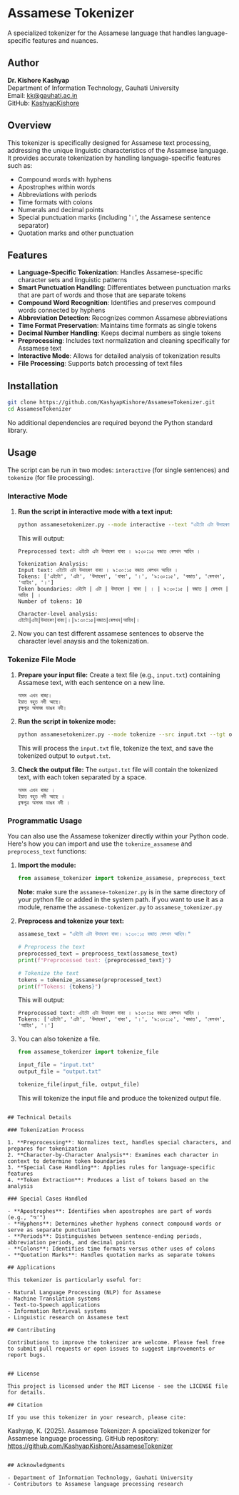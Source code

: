 # Assamese Tokenizer

A specialized tokenizer for the Assamese language that handles language-specific features and nuances.

## Author

**Dr. Kishore Kashyap**  
Department of Information Technology, Gauhati University  
Email: kk@gauhati.ac.in  
GitHub: [KashyapKishore](https://github.com/KashyapKishore)

## Overview

This tokenizer is specifically designed for Assamese text processing, addressing the unique linguistic characteristics of the Assamese language. It provides accurate tokenization by handling language-specific features such as:

- Compound words with hyphens
- Apostrophes within words
- Abbreviations with periods
- Time formats with colons
- Numerals and decimal points
- Special punctuation marks (including '।', the Assamese sentence separator)
- Quotation marks and other punctuation

## Features

- **Language-Specific Tokenization**: Handles Assamese-specific character sets and linguistic patterns
- **Smart Punctuation Handling**: Differentiates between punctuation marks that are part of words and those that are separate tokens
- **Compound Word Recognition**: Identifies and preserves compound words connected by hyphens
- **Abbreviation Detection**: Recognizes common Assamese abbreviations
- **Time Format Preservation**: Maintains time formats as single tokens
- **Decimal Number Handling**: Keeps decimal numbers as single tokens
- **Preprocessing**: Includes text normalization and cleaning specifically for Assamese text
- **Interactive Mode**: Allows for detailed analysis of tokenization results
- **File Processing**: Supports batch processing of text files

## Installation

```bash
git clone https://github.com/KashyapKishore/AssameseTokenizer.git
cd AssameseTokenizer
```

No additional dependencies are required beyond the Python standard library.

## Usage

The script can be run in two modes: `interactive` (for single sentences) and `tokenize` (for file processing).

### Interactive Mode

1.  **Run the script in interactive mode with a text input:**

    ```bash
    python assamesetokenizer.py --mode interactive --text "এইটো এটা উদাহৰণ বাক্য। ৯:৩০:১৫ বজাত ৰেলখন আহিব।"
    ```

    This will output:

    ```
    Preprocessed text: এইটো এটা উদাহৰণ বাক্য । ৯:৩০:১৫ বজাত ৰেলখন আহিব ।

    Tokenization Analysis:
    Input text: এইটো এটা উদাহৰণ বাক্য । ৯:৩০:১৫ বজাত ৰেলখন আহিব ।
    Tokens: ['এইটো', 'এটা', 'উদাহৰণ', 'বাক্য', '।', '৯:৩০:১৫', 'বজাত', 'ৰেলখন', 'আহিব', '।']
    Token boundaries: এইটো | এটা | উদাহৰণ | বাক্য | । | ৯:৩০:১৫ | বজাত | ৰেলখন | আহিব | ।
    Number of tokens: 10

    Character-level analysis:
    এইটো|এটা|উদাহৰণ|বাক্য|।|৯:৩০:১৫|বজাত|ৰেলখন|আহিব|।
    ```

2. Now you can test different assamese sentences to observe the character level anaysis and the tokenization.

### Tokenize File Mode

1.  **Prepare your input file:**
    Create a text file (e.g., `input.txt`) containing Assamese text, with each sentence on a new line.

    ```
    অসম এখন ৰাজ্য।
    ইয়াত বহুত নদী আছে।
    ব্ৰহ্মপুত্ৰ অসমৰ ডাঙৰ নদী।
    ```

2.  **Run the script in tokenize mode:**

    ```bash
    python assamesetokenizer.py --mode tokenize --src input.txt --tgt output.txt
    ```

    This will process the `input.txt` file, tokenize the text, and save the tokenized output to `output.txt`.

3.  **Check the output file:**
    The `output.txt` file will contain the tokenized text, with each token separated by a space.

    ```
    অসম এখন ৰাজ্য ।
    ইয়াত বহুত নদী আছে ।
    ব্ৰহ্মপুত্ৰ অসমৰ ডাঙৰ নদী ।

### Programmatic Usage

You can also use the Assamese tokenizer directly within your Python code. Here's how you can import and use the `tokenize_assamese` and `preprocess_text` functions:

1.  **Import the module:**

    ```python
    from assamese_tokenizer import tokenize_assamese, preprocess_text
    ```
    **Note:** make sure the `assamese-tokenizer.py` is in the same directory of your python file or added in the system path. if you want to use it as a module, rename the `assamese-tokenizer.py` to `assamese_tokenizer.py`

2.  **Preprocess and tokenize your text:**

    ```python
    assamese_text = "এইটো এটা উদাহৰণ বাক্য। ৯:৩০:১৫ বজাত ৰেলখন আহিব।"
    
    # Preprocess the text
    preprocessed_text = preprocess_text(assamese_text)
    print(f"Preprocessed text: {preprocessed_text}")
    
    # Tokenize the text
    tokens = tokenize_assamese(preprocessed_text)
    print(f"Tokens: {tokens}")
    ```

    This will output:

    ```
    Preprocessed text: এইটো এটা উদাহৰণ বাক্য । ৯:৩০:১৫ বজাত ৰেলখন আহিব ।
    Tokens: ['এইটো', 'এটা', 'উদাহৰণ', 'বাক্য', '।', '৯:৩০:১৫', 'বজাত', 'ৰেলখন', 'আহিব', '।']
    ```
3. You can also tokenize a file.
    ```python
    from assamese_tokenizer import tokenize_file

    input_file = "input.txt"
    output_file = "output.txt"

    tokenize_file(input_file, output_file)
    ```
    This will tokenize the input file and produce the tokenized output file.
```

## Technical Details

### Tokenization Process

1. **Preprocessing**: Normalizes text, handles special characters, and prepares for tokenization
2. **Character-by-Character Analysis**: Examines each character in context to determine token boundaries
3. **Special Case Handling**: Applies rules for language-specific features
4. **Token Extraction**: Produces a list of tokens based on the analysis

### Special Cases Handled

- **Apostrophes**: Identifies when apostrophes are part of words (e.g., "অ'")
- **Hyphens**: Determines whether hyphens connect compound words or serve as separate punctuation
- **Periods**: Distinguishes between sentence-ending periods, abbreviation periods, and decimal points
- **Colons**: Identifies time formats versus other uses of colons
- **Quotation Marks**: Handles quotation marks as separate tokens

## Applications

This tokenizer is particularly useful for:

- Natural Language Processing (NLP) for Assamese
- Machine Translation systems
- Text-to-Speech applications
- Information Retrieval systems
- Linguistic research on Assamese text

## Contributing

Contributions to improve the tokenizer are welcome. Please feel free to submit pull requests or open issues to suggest improvements or report bugs.


## License

This project is licensed under the MIT License - see the LICENSE file for details.

## Citation

If you use this tokenizer in your research, please cite:

```
Kashyap, K. (2025). Assamese Tokenizer: A specialized tokenizer for Assamese language processing.
GitHub repository: https://github.com/KashyapKishore/AssameseTokenizer
```

## Acknowledgments

- Department of Information Technology, Gauhati University
- Contributors to Assamese language processing research
